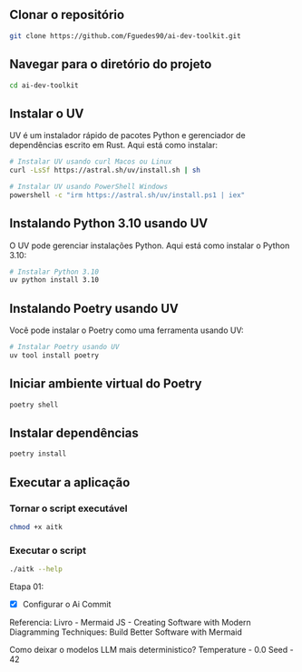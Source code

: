 ## Clonar o repositório

```bash
git clone https://github.com/Fguedes90/ai-dev-toolkit.git
```

## Navegar para o diretório do projeto

```bash
cd ai-dev-toolkit
```

## Instalar o UV

UV é um instalador rápido de pacotes Python e gerenciador de dependências escrito em Rust. Aqui está como instalar:

```bash
# Instalar UV usando curl Macos ou Linux
curl -LsSf https://astral.sh/uv/install.sh | sh
```


```bash
# Instalar UV usando PowerShell Windows
powershell -c "irm https://astral.sh/uv/install.ps1 | iex"
```

## Instalando Python 3.10 usando UV

O UV pode gerenciar instalações Python. Aqui está como instalar o Python 3.10:

```bash
# Instalar Python 3.10
uv python install 3.10
```

## Instalando Poetry usando UV

Você pode instalar o Poetry como uma ferramenta usando UV:

```bash
# Instalar Poetry usando UV
uv tool install poetry
```

## Iniciar ambiente virtual do Poetry

```bash
poetry shell
```

## Instalar dependências

```bash
poetry install
```

## Executar a aplicação

### Tornar o script executável

```bash
chmod +x aitk
```

### Executar o script

```bash
./aitk --help
```

Etapa 01:
 - [x] Configurar o Ai Commit 


Referencia:
Livro - Mermaid JS - Creating Software with Modern Diagramming Techniques: Build Better Software with Mermaid

Como deixar o modelos LLM mais deterministico?
Temperature - 0.0
Seed - 42